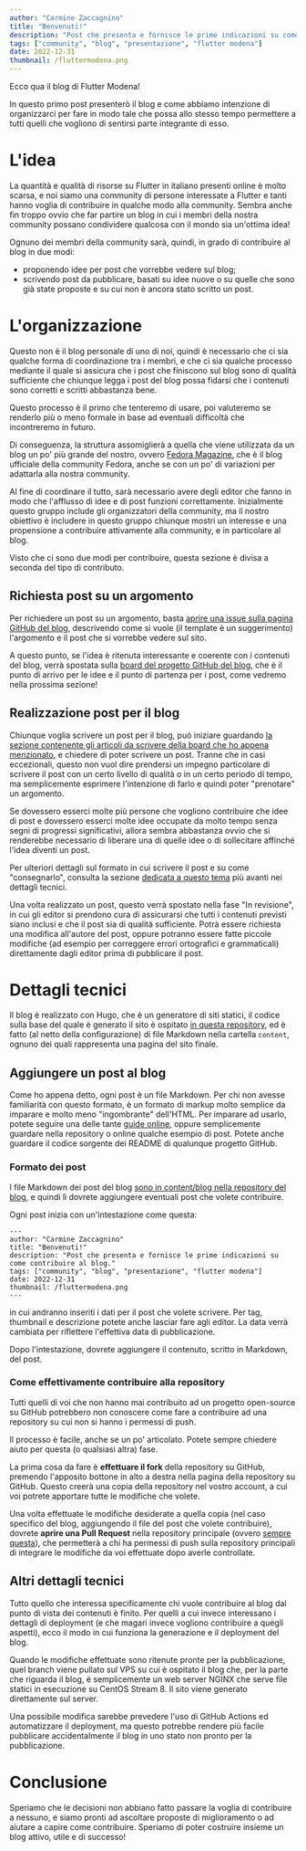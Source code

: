```yaml
---
author: "Carmine Zaccagnino"
title: "Benvenuti!"
description: "Post che presenta e fornisce le prime indicazioni su come contribuire al blog."
tags: ["community", "blog", "presentazione", "flutter modena"]
date: 2022-12-31
thumbnail: /fluttermodena.png
---
```


Ecco qua il blog di Flutter Modena!

In questo primo post presenterò il blog e come abbiamo intenzione di organizzarci per fare in modo tale che possa allo stesso tempo permettere a tutti quelli che vogliono di sentirsi parte integrante di esso.

# L'idea

La quantità e qualità di risorse su Flutter in italiano presenti online è molto scarsa, e noi siamo una community di persone interessate a Flutter e tanti hanno voglia di contribuire in qualche modo alla community. Sembra anche fin troppo ovvio che far partire un blog in cui i membri della nostra community possano condividere qualcosa con il mondo sia un'ottima idea!

Ognuno dei membri della community sarà, quindi, in grado di contribuire al blog in due modi:

* proponendo idee per post che vorrebbe vedere sul blog;
* scrivendo post da pubblicare, basati su idee nuove o su quelle che sono già state proposte e su cui non è ancora stato scritto un post.

# L'organizzazione

Questo non è il blog personale di uno di noi, quindi è necessario che ci sia qualche forma di coordinazione tra i membri, e che ci sia qualche processo mediante il quale si assicura che i post che finiscono sul blog sono di qualità sufficiente che chiunque legga i post del blog possa fidarsi che i contenuti sono corretti e scritti abbastanza bene.

Questo processo è il primo che tenteremo di usare, poi valuteremo se renderlo più o meno formale in base ad eventuali difficoltà che incontreremo in futuro.

Di conseguenza, la struttura assomiglierà a quella che viene utilizzata da un blog un po' più grande del nostro, ovvero [Fedora Magazine](https://fedoramagazine.org/), che è il blog ufficiale della community Fedora, anche se con un po' di variazioni per adattarla alla nostra community.

Al fine di coordinare il tutto, sarà necessario avere degli editor che fanno in modo che l'afflusso di idee e di post funzioni correttamente. Inizialmente questo gruppo include gli organizzatori della community, ma il nostro obiettivo è includere in questo gruppo chiunque mostri un interesse e una propensione a contribuire attivamente alla community, e in particolare al blog.

Visto che ci sono due modi per contribuire, questa sezione è divisa a seconda del tipo di contributo.

## Richiesta post su un argomento

Per richiedere un post su un argomento, basta [aprire una issue sulla pagina GitHub del blog](https://github.com/FlutterModena/blog/issues), descrivendo come si vuole (il template è un suggerimento) l'argomento e il post che si vorrebbe vedere sul sito.

A questo punto, se l'idea è ritenuta interessante e coerente con i contenuti del blog, verrà spostata sulla [board del progetto GitHub del blog](https://github.com/orgs/FlutterModena/projects/1), che è il punto di arrivo per le idee e il punto di partenza per i post, come vedremo nella prossima sezione!

## Realizzazione post per il blog

Chiunque voglia scrivere un post per il blog, può iniziare guardando [la sezione contenente gli articoli da scrivere della board che ho appena menzionato](https://github.com/orgs/FlutterModena/projects/1), e chiedere di poter scrivere un post. Tranne che in casi eccezionali, questo non vuol dire prendersi un impegno particolare di scrivere il post con un certo livello di qualità o in un certo periodo di tempo, ma semplicemente esprimere l'intenzione di farlo e quindi poter "prenotare" un argomento.

Se dovessero esserci molte più persone che vogliono contribuire che idee di post e dovessero esserci molte idee occupate da molto tempo senza segni di progressi significativi, allora sembra abbastanza ovvio che si renderebbe necessario di liberare una di quelle idee o di sollecitare affinché l'idea diventi un post.

Per ulteriori dettagli sul formato in cui scrivere il post e su come "consegnarlo", consulta la sezione [dedicata a questo tema](#aggiungere-un-post-al-blog) più avanti nei dettagli tecnici.

Una volta realizzato un post, questo verrà spostato nella fase "In revisione", in cui gli editor si prendono cura di assicurarsi che tutti i contenuti previsti siano inclusi e che il post sia di qualità sufficiente. Potrà essere richiesta una modifica all'autore del post, oppure potranno essere fatte piccole modifiche (ad esempio per correggere errori ortografici e grammaticali) direttamente dagli editor prima di pubblicare il post.

# Dettagli tecnici

Il blog è realizzato con Hugo, che è un generatore di siti statici, il codice sulla base del quale è generato il sito è ospitato [in questa repository](https://github.com/FlutterModena/blog), ed è fatto (al netto della configurazione) di file Markdown nella cartella `content`, ognuno dei quali rappresenta una pagina del sito finale.

## Aggiungere un post al blog

Come ho appena detto, ogni post è un file Markdown. Per chi non avesse familiarità con questo formato, è un formato di markup molto semplice da imparare e molto meno "ingombrante" dell'HTML. Per imparare ad usarlo, potete seguire una delle tante [guide online](https://www.markdownguide.org/tools/hugo/), oppure semplicemente guardare nella repository o online qualche esempio di post. Potete anche guardare il codice sorgente dei README di qualunque progetto GitHub.

### Formato dei post

I file Markdown dei post del blog [sono in content/blog nella repository del blog](https://github.com/FlutterModena/blog/tree/main/content/blog), e quindi lì dovrete aggiungere eventuali post che volete contribuire.

Ogni post inizia con un'intestazione come questa:

```
---
author: "Carmine Zaccagnino"
title: "Benvenuti!"
description: "Post che presenta e fornisce le prime indicazioni su come contribuire al blog."
tags: ["community", "blog", "presentazione", "flutter modena"]
date: 2022-12-31
thumbnail: /fluttermodena.png
---
```

in cui andranno inseriti i dati per il post che volete scrivere. Per tag, thumbnail e descrizione potete anche lasciar fare agli editor. La data verrà cambiata per riflettere l'effettiva data di pubblicazione.

Dopo l'intestazione, dovrete aggiungere il contenuto, scritto in Markdown, del post.

### Come effettivamente contribuire alla repository

Tutti quelli di voi che non hanno mai contribuito ad un progetto open-source su GitHub potrebbero non conoscere come fare a contribuire ad una repository su cui non si hanno i permessi di push.

Il processo è facile, anche se un po' articolato. Potete sempre chiedere aiuto per questa (o qualsiasi altra) fase.

La prima cosa da fare è **effettuare il fork** della repository su GitHub, premendo l'apposito bottone in alto a destra nella pagina della repository su GitHub. Questo creerà una copia della repository nel vostro account, a cui voi potrete apportare tutte le modifiche che volete.

Una volta effettuate le modifiche desiderate a quella copia (nel caso specifico del blog, aggiungendo il file del post che volete contribuire), dovrete **aprire una Pull Request** nella repository principale (ovvero [sempre questa](https://github.com/FlutterModena/blog)), che permetterà a chi ha permessi di push sulla repository principali di integrare le modifiche da voi effettuate dopo averle controllate.

## Altri dettagli tecnici

Tutto quello che interessa specificamente chi vuole contribuire al blog dal punto di vista dei contenuti è finito. Per quelli a cui invece interessano i dettagli di deployment (e che magari invece vogliono contribuire a quegli aspetti), ecco il modo in cui funziona la generazione e il deployment del blog.

Quando le modifiche effettuate sono ritenute pronte per la pubblicazione, quel branch viene pullato sul VPS su cui è ospitato il blog che, per la parte che riguarda il blog, è semplicemente un web server NGINX che serve file statici  in esecuzione su CentOS Stream 8. Il sito viene generato direttamente sul server.

Una possibile modifica sarebbe prevedere l'uso di GitHub Actions ed automatizzare il deployment, ma questo potrebbe rendere più facile pubblicare accidentalmente il blog in uno stato non pronto per la pubblicazione.

# Conclusione

Speriamo che le decisioni non abbiano fatto passare la voglia di contribuire a nessuno, e siamo pronti ad ascoltare proposte di miglioramento o ad aiutare a capire come contribuire. Speriamo di poter costruire insieme un blog attivo, utile e di successo!
